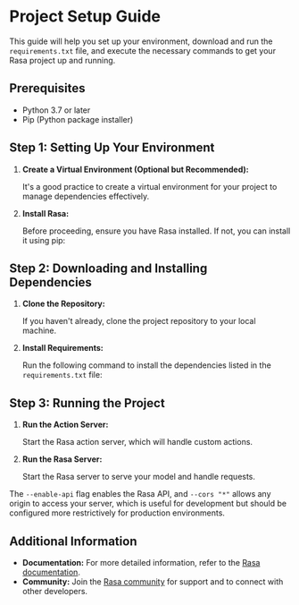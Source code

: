 # Project Setup Guide

This guide will help you set up your environment, download and run the `requirements.txt` file, and execute the necessary commands to get your Rasa project up and running.

## Prerequisites

- Python  3.7 or later
- Pip (Python package installer)

## Step  1: Setting Up Your Environment

1. **Create a Virtual Environment (Optional but Recommended):**

   It's a good practice to create a virtual environment for your project to manage dependencies effectively.


2. **Install Rasa:**

   Before proceeding, ensure you have Rasa installed. If not, you can install it using pip:


## Step  2: Downloading and Installing Dependencies

1. **Clone the Repository:**

   If you haven't already, clone the project repository to your local machine.


2. **Install Requirements:**

   Run the following command to install the dependencies listed in the `requirements.txt` file:


## Step  3: Running the Project

1. **Run the Action Server:**

   Start the Rasa action server, which will handle custom actions.


2. **Run the Rasa Server:**

   Start the Rasa server to serve your model and handle requests.


The `--enable-api` flag enables the Rasa API, and `--cors "*"` allows any origin to access your server, which is useful for development but should be configured more restrictively for production environments.

## Additional Information

- **Documentation:** For more detailed information, refer to the [Rasa documentation](https://rasa.com/docs/).
- **Community:** Join the [Rasa community](https://community.rasa.com/) for support and to connect with other developers.

